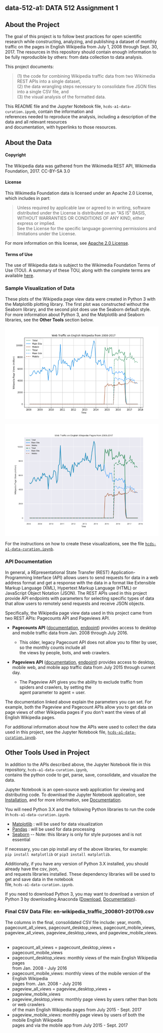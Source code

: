 ## data-512-a1: DATA 512 Assignment 1

## __About the Project__  

  The goal of this project is to follow best practices for open scientific research while constructing, analyzing, and publishing a dataset of monthly traffic on the pages in English Wikipedia from July 1, 2008 through Sept. 30, 2017. The resources in this repository should contain enough information to be fully reproducible by others: from data collection to data analysis.  

  This project documents:  
  > (1) the code for combining Wikipedia traffic data from two Wikimedia REST APIs into a single dataset,  
  > (2) the data wrangling steps necessary to consolidate five JSON files into a single CSV file, and  
  > (3) the visual analysis of the formatted data.  

  This README file and the Jupyter Notebook file, `hcds-a1-data-curation.ipynb`, contain the information and  
  references needed to reproduce the analysis, including a description of the data and all relevant resources  
  and documentation, with hyperlinks to those resources.  
  
## __About the Data__

#### Copyright  

The Wikipedia data was gathered from the Wikimedia REST API, Wikimedia Foundation, 2017. CC-BY-SA 3.0  

#### License 

This Wikimedia Foundation data is licensed under an Apache 2.0 License, which includes in part:  

> Unless required by applicable law or agreed to in writing, software  
> distributed under the License is distributed on an "AS IS" BASIS,  
> WITHOUT WARRANTIES OR CONDITIONS OF ANY KIND, either express or implied.  
> See the License for the specific language governing permissions and  
> limitations under the License.  

For more information on this license, see [Apache 2.0 License](http://www.apache.org/licenses/LICENSE-2.0).

#### Terms of Use
The use of Wikipedia data is subject to the Wikimedia Foundation Terms of Use (TOU). A summary of these TOU, along with the complete terms are available [here](https://wikimediafoundation.org/wiki/Terms_of_Use/en).   

### Sample Visualization of Data  

These plots of the Wikipedia page view data were created in Python 3 with the Matplotlib plotting library.  The first plot was constructed without the Seaborn library, and the second plot does use the Seaborn default style. For more information about Python 3, and the Matplotlib and Seaborn libraries, see the __Other Tools__ section below.  

![Wikipedia Data Plot 1](https://raw.githubusercontent.com/orbitse/data-512-a1/master/WikipediaDataPlot_Std.png)  

![Wikipedia Data Plot 2](https://raw.githubusercontent.com/orbitse/data-512-a1/master/WikipediaDataPlot_Seaborn.png)  

For the instructions on how to create these visualizations, see the file [`hcds-a1-data-curation.ipynb`](https://raw.githubusercontent.com/orbitse/data-512-a2/master/hcds-a1-data-curation.ipynb).

### __API Documentation__

In general, a REpresentational State Transfer (REST) Application-Programming Interface (API) allows users to send requests for data in a web address format and get a response with the data in a format like Extensible Markup Language (XML), Hypertext Markup Language (HTML) or JavaScript Object Notation (JSON). The REST APIs used in this project provide API endpoints with parameters for selecting specific types of data that allow users to remotely send requests and receive JSON objects.  

Specifically, the Wikipedia page view data used in this project came from two REST APIs: Pagecounts API and Pageviews API. 

 - __Pagecounts API__ ([documentation](https://wikitech.wikimedia.org/wiki/Analytics/AQS/Legacy_Pagecounts), [endpoint](https://wikimedia.org/api/rest_v1/#!/Pagecounts_data_(legacy)/get_metrics_legacy_pagecounts_aggregate_project_access_site_granularity_start_end)) provides access to desktop and mobile traffic data from Jan. 2008 through July 2016.  
    * This older, legacy Pagecount API does not allow you to filter by user, so the monthly counts include all  
  the views by people, bots, and web crawlers.  

 - __Pageviews API__ ([documentation](https://wikitech.wikimedia.org/wiki/Analytics/AQS/Pageviews), [endpoint](https://wikimedia.org/api/rest_v1/#!/Pageviews_data/get_metrics_pageviews_aggregate_project_access_agent_granularity_start_end)) provides access to desktop, mobile web, and mobile app traffic data from July 2015 through current day.  
    * The Pageview API gives you the ability to exclude traffic from spiders and crawlers, by setting the  
  agent parameter to agent = user.  
 
The documentation linked above explain the parameters you can set. For example, both the Pageview and Pagecount APIs allow you to get data on page views of other Wikipedia pages if you don't want the views of all English Wikipedia pages.  

For additional information about how the APIs were used to collect the data used in this project, see the Jupyter Notebook file, [`hcds-a1-data-curation.ipynb`](https://raw.githubusercontent.com/orbitse/data-512-a2/master/hcds-a1-data-curation.ipynb).
 
## __Other Tools Used in Project__

In addition to the APIs described above, the Jupyter Notebook file in this repository, `hcds-a1-data-curation.ipynb`,  
contains the python code to get, parse, save, consolidate, and visualize the data.  

Jupyter Notebook is an open-source web application for viewing and distributing code. To download the Jupyter Notebook application, see [Installation](https://jupyter.org/install.html), and for more information, see [Documentation](https://jupyter.org/documentation.html). 

You will need Python 3.X and the following Python libraries to run the code in `hcds-a1-data-curation.ipynb`.  
  - [Matplotlib](https://matplotlib.org) : will be used for data visualization
  - [Pandas](http://pandas.pydata.org) : will be used for data processing
  - [Seaborn](http://seaborn.pydata.org) -- Note: this library is only for style purposes and is not essential
  
  If necessary, you can pip install any of the above libraries, for example:  
  `pip install matplotlib` or `pip3 install matplotlib`.  
  
  Additionally, if you have any version of Python 3.X installed, you should already have the csv, json,  
  and requests libraries installed. These dependency libraries will be used to get and save data in the notebook  
  file, `hcds-a1-data-curation.ipynb`.  
  
  If you need to download Python 3, you may want to download a version of Python 3 by downloading Anaconda ([Download](https://www.anaconda.com/download/), [Documentation](https://docs.anaconda.com/anaconda/)).  

### Final CSV Data File: en-wikipedia_traffic_200801-201709.csv  

The columns in the final, consolidated CSV file include: year, month, pagecount_all_views, pagecount_desktop_views, pagecount_mobile_views, pageview_all_views, pageview_desktop_views, and pageview_mobile_views.  

 - pagecount_all_views = pagecount_desktop_views + pagecount_mobile_views
 - pagecount_desktop_views: monthly views of the main English Wikipedia pages  
   from Jan. 2008 - July 2016
 - pagecount_mobile_views: monthly views of the mobile version of the English Wikipedia  
   pages from. Jan. 2008 - July 2016
 - pageview_all_views = pageview_desktop_views + pageview_mobile_views
 - pageview_desktop_views: monthly page views by users rather than bots or web crawlers  
   of the main English Wikipedia pages from July 2015 \- Sept. 2017
 - pageview_mobile_views: monthly page views by users of both the mobile English Wikipedia  
   pages and via the mobile app from July 2015 \- Sept. 2017  
